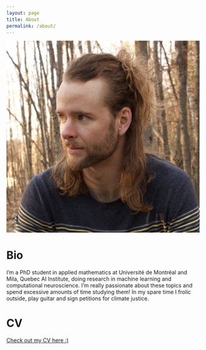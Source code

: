 ```yaml
---
layout: page
title: About
permalink: /about/
---
```


![alt text](profile.jpeg?raw=true "Title")

# Bio

I’m a PhD student in applied mathematics at Université de Montréal and Mila, Quebec AI Institute, doing research in machine learning and computational neuroscience. I’m really passionate about these topics and spend excessive amounts of time studying them! In my spare time I frolic outside, play guitar and sign petitions for climate justice.


# CV

[Check out my CV here :)](cv_current.pdf "Zeke's CV")
